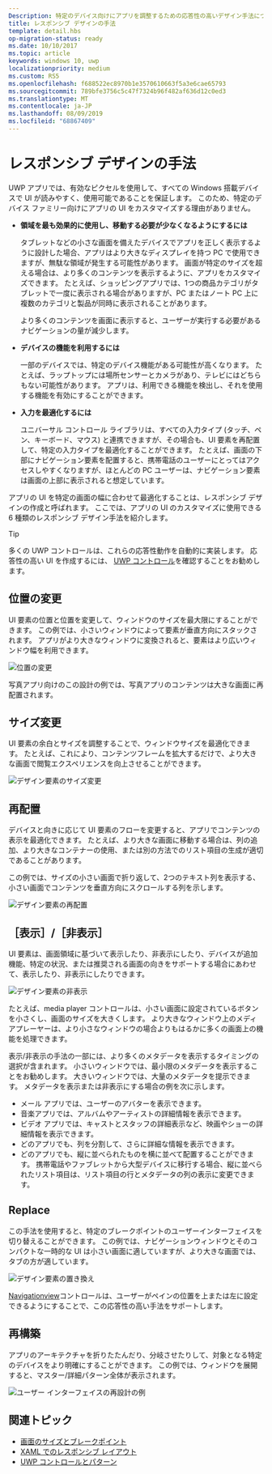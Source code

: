 ```yaml
---
Description: 特定のデバイス向けにアプリを調整するための応答性の高いデザイン手法について説明します
title: レスポンシブ デザインの手法
template: detail.hbs
op-migration-status: ready
ms.date: 10/10/2017
ms.topic: article
keywords: windows 10, uwp
localizationpriority: medium
ms.custom: RS5
ms.openlocfilehash: f688522ec8970b1e3570610663f5a3e6cae65793
ms.sourcegitcommit: 789bfe3756c5c47f7324b96f482af636d12c0ed3
ms.translationtype: MT
ms.contentlocale: ja-JP
ms.lasthandoff: 08/09/2019
ms.locfileid: "68867409"
---
```

# <a name="responsive-design-techniques"></a>レスポンシブ デザインの手法

UWP アプリでは、有効なピクセルを使用して、すべての Windows 搭載デバイスで UI が読みやすく、使用可能であることを保証します。 このため、特定のデバイス ファミリー向けにアプリの UI をカスタマイズする理由がありません。

- **領域を最も効果的に使用し、移動する必要が少なくなるようにするには**

    タブレットなどの小さな画面を備えたデバイスでアプリを正しく表示するように設計した場合、アプリはより大きなディスプレイを持つ PC で使用できますが、無駄な領域が発生する可能性があります。 画面が特定のサイズを超える場合は、より多くのコンテンツを表示するように、アプリをカスタマイズできます。 たとえば、ショッピングアプリでは、1つの商品カテゴリがタブレットで一度に表示される場合がありますが、PC またはノート PC 上に複数のカテゴリと製品が同時に表示されることがあります。

    より多くのコンテンツを画面に表示すると、ユーザーが実行する必要があるナビゲーションの量が減少します。

- **デバイスの機能を利用するには**

    一部のデバイスでは、特定のデバイス機能がある可能性が高くなります。 たとえば、ラップトップには場所センサーとカメラがあり、テレビにはどちらもない可能性があります。 アプリは、利用できる機能を検出し、それを使用する機能を有効にすることができます。

- **入力を最適化するには**

    ユニバーサル コントロール ライブラリは、すべての入力タイプ (タッチ、ペン、キーボード、マウス) と連携できますが、その場合も、UI 要素を再配置して、特定の入力タイプを最適化することができます。 たとえば、画面の下部にナビゲーション要素を配置すると、携帯電話のユーザーにとってはアクセスしやすくなりますが、ほとんどの PC ユーザーは、ナビゲーション要素は画面の上部に表示されると想定しています。

アプリの UI を特定の画面の幅に合わせて最適化することは、レスポンシブ デザインの作成と呼ばれます。 ここでは、アプリの UI のカスタマイズに使用できる 6 種類のレスポンシブ デザイン手法を紹介します。

>[!TIP]
> 多くの UWP コントロールは、これらの応答性動作を自動的に実装します。 応答性の高い UI を作成するには、 [UWP コントロール](../controls-and-patterns/index.md)を確認することをお勧めします。

## <a name="reposition"></a>位置の変更

UI 要素の位置と位置を変更して、ウィンドウのサイズを最大限にすることができます。 この例では、小さいウィンドウによって要素が垂直方向にスタックされます。 アプリがより大きなウィンドウに変換されると、要素はより広いウィンドウ幅を利用できます。

![位置の変更](images/rsp-design/rspd-reposition2.gif)

写真アプリ向けのこの設計の例では、写真アプリのコンテンツは大きな画面に再配置されます。

## <a name="resize"></a>サイズ変更

UI 要素の余白とサイズを調整することで、ウィンドウサイズを最適化できます。 たとえば、これにより、コンテンツフレームを拡大するだけで、より大きな画面で閲覧エクスペリエンスを向上させることができます。

![デザイン要素のサイズ変更](images/rsp-design/rspd-resize2.gif)

## <a name="reflow"></a>再配置

デバイスと向きに応じて UI 要素のフローを変更すると、アプリでコンテンツの表示を最適化できます。 たとえば、より大きな画面に移動する場合は、列の追加、より大きなコンテナーの使用、または別の方法でのリスト項目の生成が適切であることがあります。

この例では、サイズの小さい画面で折り返して、2つのテキスト列を表示する、小さい画面でコンテンツを垂直方向にスクロールする列を示します。

![デザイン要素の再配置](images/rsp-design/rspd_reflow.gif)

## <a name="showhide"></a>［表示］/［非表示］

UI 要素は、画面領域に基づいて表示したり、非表示にしたり、デバイスが追加機能、特定の状況、または推奨される画面の向きをサポートする場合にあわせて、表示したり、非表示にしたりできます。

![デザイン要素の非表示](images/rsp-design/rspd-revealhide.gif)

たとえば、media player コントロールは、小さい画面に設定されているボタンを小さくし、画面のサイズを大きくします。 より大きなウィンドウ上のメディアプレーヤーは、より小さなウィンドウの場合よりもはるかに多くの画面上の機能を処理できます。

表示/非表示の手法の一部には、より多くのメタデータを表示するタイミングの選択が含まれます。 小さいウィンドウでは、最小限のメタデータを表示することをお勧めします。 大きいウィンドウでは、大量のメタデータを提示できます。 メタデータを表示または非表示にする場合の例を次に示します。

- メール アプリでは、ユーザーのアバターを表示できます。
- 音楽アプリでは、アルバムやアーティストの詳細情報を表示できます。
- ビデオ アプリでは、キャストとスタッフの詳細表示など、映画やショーの詳細情報を表示できます。
- どのアプリでも、列を分割して、さらに詳細な情報を表示できます。
- どのアプリでも、縦に並べられたものを横に並べて配置することができます。 携帯電話やファブレットから大型デバイスに移行する場合、縦に並べられたリスト項目は、リスト項目の行とメタデータの列の表示に変更できます。

## <a name="replace"></a>Replace

この手法を使用すると、特定のブレークポイントのユーザーインターフェイスを切り替えることができます。 この例では、ナビゲーションウィンドウとそのコンパクトな一時的な UI は小さい画面に適していますが、より大きな画面では、タブの方が適しています。

![デザイン要素の置き換え](images/rsp-design/rspd-replace.gif)

[Navigationview](../controls-and-patterns/navigationview.md)コントロールは、ユーザーがペインの位置を上または左に設定できるようにすることで、この応答性の高い手法をサポートします。

## <a name="re-architect"></a>再構築

アプリのアーキテクチャを折りたたんだり、分岐させたりして、対象となる特定のデバイスをより明確にすることができます。 この例では、ウィンドウを展開すると、マスター/詳細パターン全体が表示されます。

![ユーザー インターフェイスの再設計の例](images/rsp-design/rspd-rearchitect.gif)

## <a name="related-topics"></a>関連トピック

- [画面のサイズとブレークポイント](screen-sizes-and-breakpoints-for-responsive-design.md)
- [XAML でのレスポンシブ レイアウト](layouts-with-xaml.md)
- [UWP コントロールとパターン](../controls-and-patterns/index.md)
